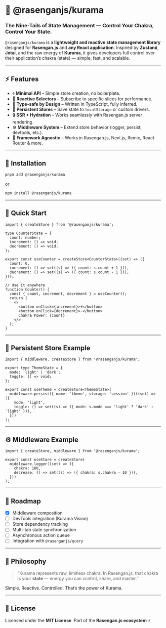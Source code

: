 # 🦊 @rasenganjs/kurama

### The Nine-Tails of State Management — Control Your Chakra, Control Your State.

`@rasenganjs/kurama` is a **lightweight and reactive state management library** designed for **Rasengan.js** and **any React application**.
Inspired by **Zustand**, **Jotai**, and the raw energy of **Kurama**, it gives developers full control over their application’s chakra (state) — simple, fast, and scalable.

---

## ⚡️ Features

- 🌀 **Minimal API** – Simple store creation, no boilerplate.
- 💫 **Reactive Selectors** – Subscribe to specific slices for performance.
- 🧠 **Type-safe by Design** – Written in TypeScript, fully inferred.
- 🔁 **Persistent Stores** – Save state to `localStorage` or custom drivers.
- 🔒 **SSR + Hydration** – Works seamlessly with Rasengan.js server rendering.
- ⚙️ **Middleware System** – Extend store behavior (logger, persist, devtools, etc.).
- 🧩 **Framework Agnostic** – Works in Rasengan.js, Next.js, Remix, React Router & more.

---

## 🚀 Installation

```bash
pnpm add @rasenganjs/kurama
```

or

```bash
npm install @rasenganjs/kurama
```

---

## 🦾 Quick Start

```tsx
import { createStore } from '@rasenganjs/kurama';

type CounterState = {
  count: number;
  increment: () => void;
  decrement: () => void;
};

export const useCounter = createStore<CounterState>((set) => ({
  count: 0,
  increment: () => set((s) => ({ count: s.count + 1 })),
  decrement: () => set((s) => ({ count: s.count - 1 })),
}));

// Use it anywhere
function Counter() {
  const { count, increment, decrement } = useCounter();
  return (
    <>
      <button onClick={increment}>+</button>
      <button onClick={decrement}>-</button>
      Chakra Power: {count}
    </>
  );
}
```

---

## 💾 Persistent Store Example

```tsx
import { middleware, createStore } from '@rasenganjs/kurama';

export type ThemeState = {
  mode: 'light' | 'dark';
  toggle: () => void;
};

export const useTheme = createStore<ThemeState>(
  middleware.persist({ name: 'theme', storage: 'session' })((set) => ({
    mode: 'light',
    toggle: () => set((s) => ({ mode: s.mode === 'light' ? 'dark' : 'light' })),
  }))
);
```

---

## ⚙️ Middleware Example

```tsx
import { createStore, middleware } from '@rasenganjs/kurama';

export const useStore = createStore(
  middleware.logger((set) => ({
    chakra: 100,
    decrease: () => set((s) => ({ chakra: s.chakra - 10 })),
  }))
);
```

---

## 🔮 Roadmap

- [x] Middleware composition
- [ ] DevTools integration (Kurama Vision)
- [ ] Store dependency tracking
- [ ] Multi-tab state synchronization
- [ ] Asynchronous action queue
- [ ] Integration with `@rasenganjs/query`

---

## 🧠 Philosophy

> “Kurama represents raw, limitless chakra.
> In Rasengan.js, that chakra is your **state** — energy you can control, share, and master.”

Simple. Reactive. Controlled.
That’s the power of Kurama.

---

## 📄 License

Licensed under the **MIT License**.
Part of the **Rasengan.js ecosystem** ⚡

